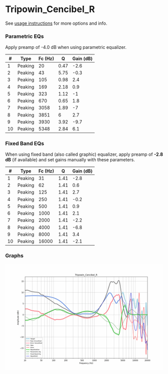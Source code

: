 # Tripowin_Cencibel_R
See [usage instructions](https://github.com/jaakkopasanen/AutoEq#usage) for more options and info.

### Parametric EQs
Apply preamp of -4.0 dB when using parametric equalizer.

|   # | Type    |   Fc (Hz) |    Q |   Gain (dB) |
|-----|---------|-----------|------|-------------|
|   1 | Peaking |        20 | 0.47 |        -2.6 |
|   2 | Peaking |        43 | 5.75 |        -0.3 |
|   3 | Peaking |       105 | 0.98 |         2.4 |
|   4 | Peaking |       169 | 2.18 |         0.9 |
|   5 | Peaking |       323 | 1.12 |        -1   |
|   6 | Peaking |       670 | 0.65 |         1.8 |
|   7 | Peaking |      3058 | 1.89 |        -7   |
|   8 | Peaking |      3851 | 6    |         2.7 |
|   9 | Peaking |      3930 | 3.92 |        -9.7 |
|  10 | Peaking |      5348 | 2.84 |         6.1 |

### Fixed Band EQs
When using fixed band (also called graphic) equalizer, apply preamp of **-2.8 dB** (if available) and set gains manually with these parameters.

|   # | Type    |   Fc (Hz) |    Q |   Gain (dB) |
|-----|---------|-----------|------|-------------|
|   1 | Peaking |        31 | 1.41 |        -2.8 |
|   2 | Peaking |        62 | 1.41 |         0.6 |
|   3 | Peaking |       125 | 1.41 |         2.7 |
|   4 | Peaking |       250 | 1.41 |        -0.2 |
|   5 | Peaking |       500 | 1.41 |         0.9 |
|   6 | Peaking |      1000 | 1.41 |         2.1 |
|   7 | Peaking |      2000 | 1.41 |        -2.2 |
|   8 | Peaking |      4000 | 1.41 |        -6.8 |
|   9 | Peaking |      8000 | 1.41 |         3.4 |
|  10 | Peaking |     16000 | 1.41 |        -2.1 |

### Graphs
![](./Tripowin_Cencibel_R.png)
